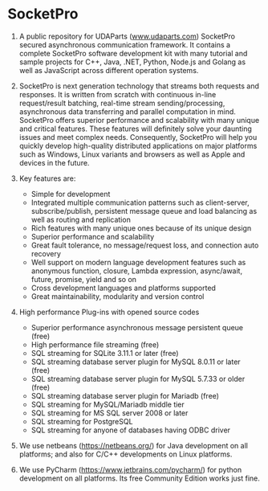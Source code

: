 # SocketPro

1.  A public repository for UDAParts (www.udaparts.com) SocketPro secured asynchronous communication framework. It contains a complete SocketPro software development kit with many tutorial and sample projects for C++, Java, .NET, Python, Node.js and Golang as well as JavaScript across different operation systems.

2.  SocketPro is next generation technology that streams both requests and responses. It is written from scratch with continuous in-line request/result batching, real-time stream sending/processing, asynchronous data transferring and parallel computation in mind. SocketPro offers superior performance and scalability with many unique and critical features. These features will definitely solve your daunting issues and meet complex needs. Consequently, SocketPro will help you quickly develop high-quality distributed applications on major platforms such as Windows, Linux variants and browsers as well as Apple and devices in the future.

3.  Key features are:
    - Simple for development
    - Integrated multiple communication patterns such as client-server, subscribe/publish, persistent message queue and load balancing as well as routing and replication
    - Rich features with many unique ones because of its unique design
    - Superior performance and scalability
    - Great fault tolerance, no message/request loss, and connection auto recovery
    - Well support on modern language development features such as anonymous function, closure, Lambda expression, async/await, future, promise, yield and so on
    - Cross development languages and platforms supported
    - Great maintainability, modularity and version control

4.  High performance Plug-ins with opened source codes
    - Superior performance asynchronous message persistent queue (free)
    - High performance file streaming (free)
    - SQL streaming for SQLite 3.11.1 or later (free)
    - SQL streaming database server plugin for MySQL 8.0.11 or later (free)
    - SQL streaming database server plugin for MySQL 5.7.33 or older (free)
    - SQL streaming database server plugin for Mariadb (free)
    - SQL streaming for MySQL/Mariadb middle tier
    - SQL streaming for MS SQL server 2008 or later
    - SQL streaming for PostgreSQL
    - SQL streaming for anyone of databases having ODBC driver

4.  We use netbeans (https://netbeans.org/) for Java development on all platforms; and also for C/C++ developments on Linux platforms.

5.  We use PyCharm (https://www.jetbrains.com/pycharm/) for python development on all platforms. Its free Community Edition works just fine.

